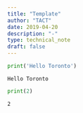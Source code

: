 ```yaml
---
title: "Template"
author: "TACT"
date: 2019-04-20
description: "-"
type: technical_note
draft: false
---
```


```python
print('Hello Toronto')
```

    Hello Toronto



```python
print(2)
```

    2



```python

```
